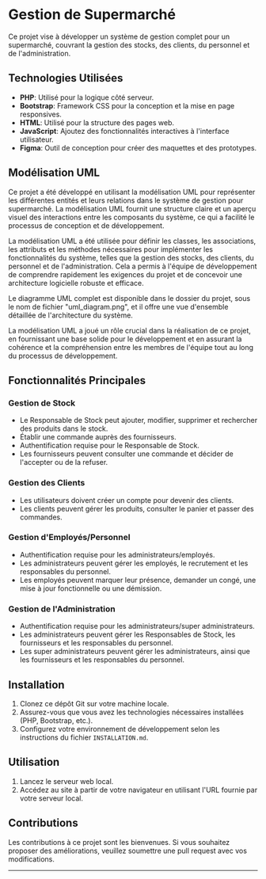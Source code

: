 # Gestion de Supermarché

Ce projet vise à développer un système de gestion complet pour un supermarché, couvrant la gestion des stocks, des clients, du personnel et de l'administration.

## Technologies Utilisées

- **PHP**: Utilisé pour la logique côté serveur.
- **Bootstrap**: Framework CSS pour la conception et la mise en page responsives.
- **HTML**: Utilisé pour la structure des pages web.
- **JavaScript**: Ajoutez des fonctionnalités interactives à l'interface utilisateur.
- **Figma**: Outil de conception pour créer des maquettes et des prototypes.

## Modélisation UML

Ce projet a été développé en utilisant la modélisation UML pour représenter les différentes entités et leurs relations dans le système de gestion pour supermarché. La modélisation UML fournit une structure claire et un aperçu visuel des interactions entre les composants du système, ce qui a facilité le processus de conception et de développement.

La modélisation UML a été utilisée pour définir les classes, les associations, les attributs et les méthodes nécessaires pour implémenter les fonctionnalités du système, telles que la gestion des stocks, des clients, du personnel et de l'administration. Cela a permis à l'équipe de développement de comprendre rapidement les exigences du projet et de concevoir une architecture logicielle robuste et efficace.

Le diagramme UML complet est disponible dans le dossier du projet, sous le nom de fichier "uml_diagram.png", et il offre une vue d'ensemble détaillée de l'architecture du système.

La modélisation UML a joué un rôle crucial dans la réalisation de ce projet, en fournissant une base solide pour le développement et en assurant la cohérence et la compréhension entre les membres de l'équipe tout au long du processus de développement.


## Fonctionnalités Principales

### Gestion de Stock

- Le Responsable de Stock peut ajouter, modifier, supprimer et rechercher des produits dans le stock.
- Établir une commande auprès des fournisseurs.
- Authentification requise pour le Responsable de Stock.
- Les fournisseurs peuvent consulter une commande et décider de l'accepter ou de la refuser.

### Gestion des Clients

- Les utilisateurs doivent créer un compte pour devenir des clients.
- Les clients peuvent gérer les produits, consulter le panier et passer des commandes.

### Gestion d'Employés/Personnel

- Authentification requise pour les administrateurs/employés.
- Les administrateurs peuvent gérer les employés, le recrutement et les responsables du personnel.
- Les employés peuvent marquer leur présence, demander un congé, une mise à jour fonctionnelle ou une démission.

### Gestion de l'Administration

- Authentification requise pour les administrateurs/super administrateurs.
- Les administrateurs peuvent gérer les Responsables de Stock, les fournisseurs et les responsables du personnel.
- Les super administrateurs peuvent gérer les administrateurs, ainsi que les fournisseurs et les responsables du personnel.



## Installation

1. Clonez ce dépôt Git sur votre machine locale.
2. Assurez-vous que vous avez les technologies nécessaires installées (PHP, Bootstrap, etc.).
3. Configurez votre environnement de développement selon les instructions du fichier `INSTALLATION.md`.

## Utilisation

1. Lancez le serveur web local.
2. Accédez au site à partir de votre navigateur en utilisant l'URL fournie par votre serveur local.

## Contributions

Les contributions à ce projet sont les bienvenues. Si vous souhaitez proposer des améliorations, veuillez soumettre une pull request avec vos modifications.

---

